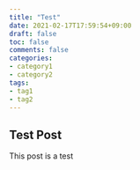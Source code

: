 ```yaml
---
title: "Test"
date: 2021-02-17T17:59:54+09:00
draft: false
toc: false
comments: false
categories:
- category1
- category2
tags:
- tag1
- tag2
---
```



<!--more-->
## Test Post

This post is a test